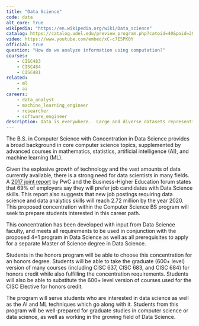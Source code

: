 ```yaml
---
title: "Data Science"
code: data
alt_core: true
wikipedia: "https://en.wikipedia.org/wiki/Data_science"
catalog: https://catalog.udel.edu/preview_program.php?catoid=40&poid=29654
video: https://www.youtube.com/embed/xC-c7E5PK0Y
official: true
question: "How do we analyze information using computation?"
courses:
    - CISC483
    - CISC484
    - CISC481
related: 
    - ml
    - ai
careers:
    - data_analyst
    - machine_learning_engineer
    - researcher
    - software_engineer
description: Data is everywhere.  Large and diverse datasets representing every aspect of modern life are now available.  These data come in a variety of forms that can be either structured or unstructured.  Data science is concerned with translating these disparate data sources into useful knowledge, through application of techniques drawn from computer science, mathematics, and statistics.  The data science concentration provides the core background necessary for representing, analyzing, managing and putting these datasets to use in real-world applications.  This concentration combines courses in advanced mathematics, statistics, artificial intelligence, machine learning, and data mining, preparing students to make contributions in this highly interdisciplinary field.
---
```


The B.S. in Computer Science with Concentration in Data Science
provides a broad background in core computer science topics,
supplemented by advanced courses in mathematics, statistics,
artificial intelligence (AI), and machine learning (ML).

Given the explosive growth of technology and the vast amounts of data
currently available, there is a strong need for data scientists in
many fields.  A [2017 joint report](http://www.bhef.com/sites/default/files/bhef_2017_investing_in_dsa.pdf) by PwC and the Business-Higher Education forum states that 69% of employers say they will prefer job candidates with
Data Science skills.  This report also suggests that new job postings
requiring data science and data analytics skills will reach 2.72
million by the year 2020.  This proposed concentration within the
Computer Science BS program will seek to prepare students interested
in this career path.

This concentration has been developed with input from Data Science
faculty, and meets all requirements to be used in conjunction with the
proposed 4+1 program in Data Science as well as all prerequisites to
apply for a separate Master of Science degree in Data Science.

Students in the honors program will be able to choose this
concentration for an honors degree.  Students will be able to take the
graduate (600+ level) version of many courses (including CISC 637,
CISC 683, and CISC 684) for honors credit while also fulfilling the
concentration requirements.  Students will also be able to substitute
the 600+ level version of courses used for the CISC Elective for
honors credit.

The program will serve students who are interested in data science as
well as the AI and ML techniques which go along with it.  Students
from this program will be well-prepared for graduate studies in
computer science or data science, as well as working in the growing
field of Data Science.